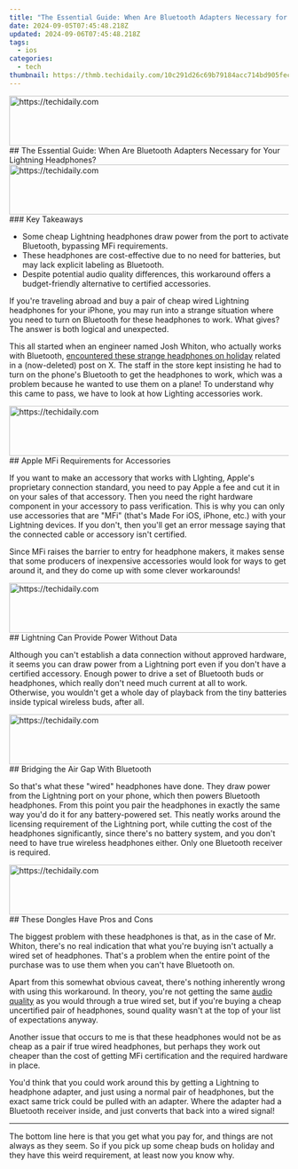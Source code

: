 ```yaml
---
title: "The Essential Guide: When Are Bluetooth Adapters Necessary for Your Lightning Headphones?"
date: 2024-09-05T07:45:48.218Z
updated: 2024-09-06T07:45:48.218Z
tags:
  - ios
categories:
  - tech
thumbnail: https://thmb.techidaily.com/10c291d26c69b79184acc714bd905fecf227774d1628ff4b17b2024d943bf02d.jpg
---
```


<!-- affiliate ads begin -->
<a href="https://imp.i357552.net/c/5597632/977686/11832" target="_top" id="977686">
  <img src="//a.impactradius-go.com/display-ad/11832-977686" border="0" alt="https://techidaily.com" width="728" height="90"/>
</a>
<img height="0" width="0" src="https://imp.i357552.net/i/5597632/977686/11832" style="position:absolute;visibility:hidden;" border="0" />
<!-- affiliate ads end -->
## The Essential Guide: When Are Bluetooth Adapters Necessary for Your Lightning Headphones?

<!-- affiliate ads begin -->
<a href="https://appsumo.8odi.net/c/5597632/2068417/7443" target="_top" id="2068417">
  <img src="//a.impactradius-go.com/display-ad/7443-2068417" border="0" alt="https://techidaily.com" width="728" height="90"/>
</a>
<img height="0" width="0" src="https://appsumo.8odi.net/i/5597632/2068417/7443" style="position:absolute;visibility:hidden;" border="0" />
<!-- affiliate ads end -->
### Key Takeaways

* Some cheap Lightning headphones draw power from the port to activate Bluetooth, bypassing MFi requirements.
* These headphones are cost-effective due to no need for batteries, but may lack explicit labeling as Bluetooth.
* Despite potential audio quality differences, this workaround offers a budget-friendly alternative to certified accessories.

 If you're traveling abroad and buy a pair of cheap wired Lightning headphones for your iPhone, you may run into a strange situation where you need to turn on Bluetooth for these headphones to work. What gives? The answer is both logical and unexpected.

 This all started when an engineer named Josh Whiton, who actually works with Bluetooth, [encountered these strange headphones on holiday](https://9to5mac.com/2024/06/03/lightning-headphones-bluetooth/) related in a (now-deleted) post on X. The staff in the store kept insisting he had to turn on the phone's Bluetooth to get the headphones to work, which was a problem because he wanted to use them on a plane! To understand why this came to pass, we have to look at how Lighting accessories work.

<!-- affiliate ads begin -->
<a href="https://imp.i357552.net/c/5597632/1061528/11832" target="_top" id="1061528">
  <img src="//a.impactradius-go.com/display-ad/11832-1061528" border="0" alt="https://techidaily.com" width="728" height="90"/>
</a>
<img height="0" width="0" src="https://imp.i357552.net/i/5597632/1061528/11832" style="position:absolute;visibility:hidden;" border="0" />
<!-- affiliate ads end -->
##  Apple MFi Requirements for Accessories

 If you want to make an accessory that works with LIghting, Apple's proprietary connection standard, you need to pay Apple a fee and cut it in on your sales of that accessory. Then you need the right hardware component in your accessory to pass verification. This is why you can only use accessories that are "MFi" (that's Made For iOS, iPhone, etc.) with your Lightning devices. If you don't, then you'll get an error message saying that the connected cable or accessory isn't certified.

 Since MFi raises the barrier to entry for headphone makers, it makes sense that some producers of inexpensive accessories would look for ways to get around it, and they do come up with some clever workarounds!

<!-- affiliate ads begin -->
<a href="https://aligracehair.sjv.io/c/5597632/1997695/19272" target="_top" id="1997695">
  <img src="//a.impactradius-go.com/display-ad/19272-1997695" border="0" alt="https://techidaily.com" width="728" height="90"/>
</a>
<img height="0" width="0" src="https://aligracehair.sjv.io/i/5597632/1997695/19272" style="position:absolute;visibility:hidden;" border="0" />
<!-- affiliate ads end -->
##  Lightning Can Provide Power Without Data

 Although you can't establish a data connection without approved hardware, it seems you can draw power from a Lightning port even if you don't have a certified accessory. Enough power to drive a set of Bluetooth buds or headphones, which really don't need much current at all to work. Otherwise, you wouldn't get a whole day of playback from the tiny batteries inside typical wireless buds, after all.

<!-- affiliate ads begin -->
<a href="https://aligracehair.sjv.io/c/5597632/2087253/19272" target="_top" id="2087253">
  <img src="//a.impactradius-go.com/display-ad/19272-2087253" border="0" alt="https://techidaily.com" width="728" height="90"/>
</a>
<img height="0" width="0" src="https://aligracehair.sjv.io/i/5597632/2087253/19272" style="position:absolute;visibility:hidden;" border="0" />
<!-- affiliate ads end -->
##  Bridging the Air Gap With Bluetooth

 So that's what these "wired" headphones have done. They draw power from the Lightning port on your phone, which then powers Bluetooth headphones. From this point you pair the headphones in exactly the same way you'd do it for any battery-powered set. This neatly works around the licensing requirement of the Lightning port, while cutting the cost of the headphones significantly, since there's no battery system, and you don't need to have true wireless headphones either. Only one Bluetooth receiver is required.

<!-- affiliate ads begin -->
<a href="https://appsumo.8odi.net/c/5597632/2130887/7443" target="_top" id="2130887">
  <img src="//a.impactradius-go.com/display-ad/7443-2130887" border="0" alt="https://techidaily.com" width="728" height="90"/>
</a>
<img height="0" width="0" src="https://appsumo.8odi.net/i/5597632/2130887/7443" style="position:absolute;visibility:hidden;" border="0" />
<!-- affiliate ads end -->
##  These Dongles Have Pros and Cons

 The biggest problem with these headphones is that, as in the case of Mr. Whiton, there's no real indication that what you're buying isn't actually a wired set of headphones. That's a problem when the entire point of the purchase was to use them when you can't have Bluetooth on.

 Apart from this somewhat obvious caveat, there's nothing inherently wrong with using this workaround. In theory, you're not getting the same [audio quality](https://tech-recovery.techidaily.com/overcoming-the-challenge-of-a-lost-or-non-existent-steamdll-file/) as you would through a true wired set, but if you're buying a cheap uncertified pair of headphones, sound quality wasn't at the top of your list of expectations anyway.

 Another issue that occurs to me is that these headphones would not be as cheap as a pair if true wired headphones, but perhaps they work out cheaper than the cost of getting MFi certification and the required hardware in place.

 You'd think that you could work around this by getting a Lightning to headphone adapter, and just using a normal pair of headphones, but the exact same trick could be pulled with an adapter. Where the adapter had a Bluetooth receiver inside, and just converts that back into a wired signal!

---

 The bottom line here is that you get what you pay for, and things are not always as they seem. So if you pick up some cheap buds on holiday and they have this weird requirement, at least now you know why.

<ins class="adsbygoogle"
     style="display:block"
     data-ad-format="autorelaxed"
     data-ad-client="ca-pub-7571918770474297"
     data-ad-slot="1223367746"></ins>



<ins class="adsbygoogle"
     style="display:block"
     data-ad-client="ca-pub-7571918770474297"
     data-ad-slot="8358498916"
     data-ad-format="auto"
     data-full-width-responsive="true"></ins>


